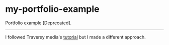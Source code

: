 # my-portfolio-example
Portfolio example [Deprecated].
***
I followed Traversy media's [tutorial](https://www.youtube.com/playlist?list=PLillGF-RfqbYoGoCjKoMOkVznV6aSXKzU) but I made a different approach.